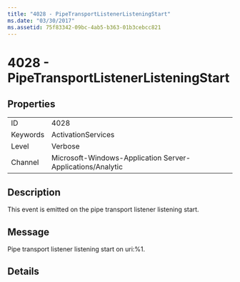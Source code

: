 ```yaml
---
title: "4028 - PipeTransportListenerListeningStart"
ms.date: "03/30/2017"
ms.assetid: 75f83342-09bc-4ab5-b363-01b3cebcc821
---
```

# 4028 - PipeTransportListenerListeningStart
## Properties  
  
|||  
|-|-|  
|ID|4028|  
|Keywords|ActivationServices|  
|Level|Verbose|  
|Channel|Microsoft-Windows-Application Server-Applications/Analytic|  
  
## Description  
 This event is emitted on the pipe transport listener listening start.  
  
## Message  
 Pipe transport listener listening start on uri:%1.  
  
## Details
